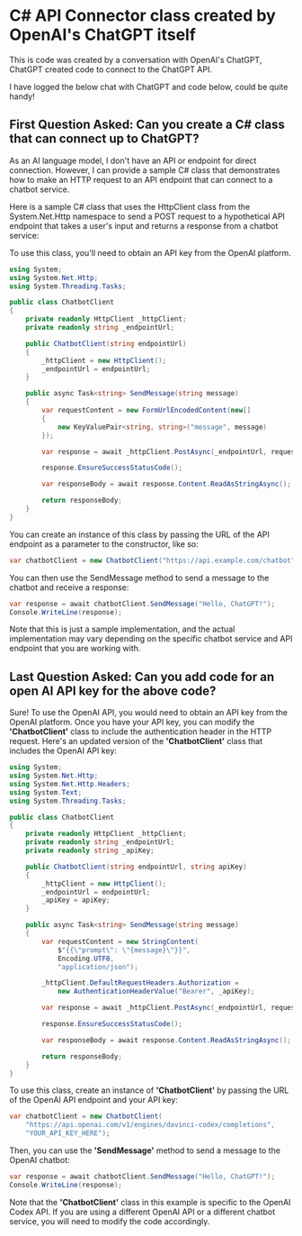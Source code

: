 # C# API Connector class created by OpenAI's ChatGPT itself
This is code was created by a conversation with OpenAI's ChatGPT, ChatGPT created code to connect to the ChatGPT API.

I have logged the below chat with ChatGPT and code below, could be quite handy!

## First Question Asked: Can you create a C# class that can connect up to ChatGPT?

As an AI language model, I don't have an API or endpoint for direct connection. However, I can provide a sample C# class that demonstrates how to make an HTTP request to an API endpoint that can connect to a chatbot service.

Here is a sample C# class that uses the HttpClient class from the System.Net.Http namespace to send a POST request to a hypothetical API endpoint that takes a user's input and returns a response from a chatbot service:

To use this class, you'll need to obtain an API key from the OpenAI platform.

```cs
using System;
using System.Net.Http;
using System.Threading.Tasks;

public class ChatbotClient
{
    private readonly HttpClient _httpClient;
    private readonly string _endpointUrl;

    public ChatbotClient(string endpointUrl)
    {
        _httpClient = new HttpClient();
        _endpointUrl = endpointUrl;
    }

    public async Task<string> SendMessage(string message)
    {
        var requestContent = new FormUrlEncodedContent(new[]
        {
            new KeyValuePair<string, string>("message", message)
        });

        var response = await _httpClient.PostAsync(_endpointUrl, requestContent);

        response.EnsureSuccessStatusCode();

        var responseBody = await response.Content.ReadAsStringAsync();

        return responseBody;
    }
}
```

You can create an instance of this class by passing the URL of the API endpoint as a parameter to the constructor, like so:

```cs
var chatbotClient = new ChatbotClient("https://api.example.com/chatbot");
```

You can then use the SendMessage method to send a message to the chatbot and receive a response:

```cs
var response = await chatbotClient.SendMessage("Hello, ChatGPT!");
Console.WriteLine(response);
```

Note that this is just a sample implementation, and the actual implementation may vary depending on the specific chatbot service and API endpoint that you are working with.

## Last Question Asked: Can you add code for an open AI API key for the above code?

Sure! To use the OpenAI API, you would need to obtain an API key from the OpenAI platform. Once you have your API key, you can modify the **'ChatbotClient'** class to include the authentication header in the HTTP request. Here's an updated version of the **'ChatbotClient'** class that includes the OpenAI API key:

```cs
using System;
using System.Net.Http;
using System.Net.Http.Headers;
using System.Text;
using System.Threading.Tasks;

public class ChatbotClient
{
    private readonly HttpClient _httpClient;
    private readonly string _endpointUrl;
    private readonly string _apiKey;

    public ChatbotClient(string endpointUrl, string apiKey)
    {
        _httpClient = new HttpClient();
        _endpointUrl = endpointUrl;
        _apiKey = apiKey;
    }

    public async Task<string> SendMessage(string message)
    {
        var requestContent = new StringContent(
            $"{{\"prompt\": \"{message}\"}}",
            Encoding.UTF8,
            "application/json");

        _httpClient.DefaultRequestHeaders.Authorization =
            new AuthenticationHeaderValue("Bearer", _apiKey);

        var response = await _httpClient.PostAsync(_endpointUrl, requestContent);

        response.EnsureSuccessStatusCode();

        var responseBody = await response.Content.ReadAsStringAsync();

        return responseBody;
    }
}
```

To use this class, create an instance of **'ChatbotClient'** by passing the URL of the OpenAI API endpoint and your API key:

```cs
var chatbotClient = new ChatbotClient(
    "https://api.openai.com/v1/engines/davinci-codex/completions",
    "YOUR_API_KEY_HERE");
```

Then, you can use the **'SendMessage'** method to send a message to the OpenAI chatbot:

```cs
var response = await chatbotClient.SendMessage("Hello, ChatGPT!");
Console.WriteLine(response);
```

Note that the **'ChatbotClient'** class in this example is specific to the OpenAI Codex API. If you are using a different OpenAI API or a different chatbot service, you will need to modify the code accordingly.


